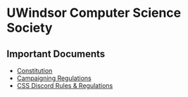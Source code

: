 # UWindsor Computer Science Society

## Important Documents

- [Constitution](constitution.md)
- [Campaigning Regulations](campaigning.md)
- [CSS Discord Rules & Regulations](discord.md)

